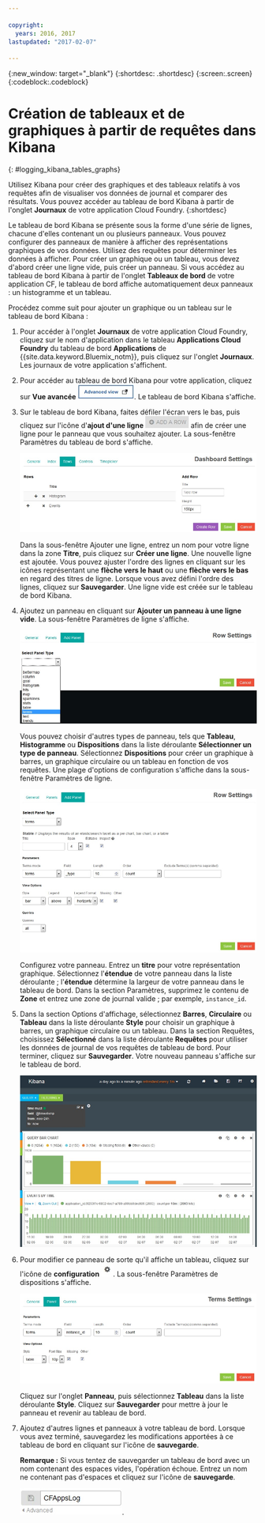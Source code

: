 ```yaml
---

copyright:
  years: 2016, 2017
lastupdated: "2017-02-07"

---
```


{:new_window: target="_blank"}
{:shortdesc: .shortdesc}
{:screen:.screen}
{:codeblock:.codeblock}


# Création de tableaux et de graphiques à partir de requêtes dans Kibana
{: #logging_kibana_tables_graphs}


Utilisez Kibana pour créer des graphiques et des tableaux relatifs à vos requêtes afin de visualiser vos données de journal et comparer des résultats. Vous pouvez accéder au tableau de bord Kibana à partir de l'onglet **Journaux** de votre application Cloud Foundry. 
{:shortdesc}

Le tableau de bord Kibana se présente sous la forme d'une série de lignes, chacune d'elles contenant un ou plusieurs panneaux. Vous pouvez configurer des panneaux de manière à afficher des représentations graphiques de vos données. Utilisez des requêtes pour déterminer les données à afficher. Pour créer un graphique ou un tableau, vous devez d'abord créer une ligne vide, puis créer un panneau. Si vous accédez au tableau de bord Kibana à partir de l'onglet **Tableaux de bord** de votre application CF, le tableau de bord affiche automatiquement deux panneaux : un histogramme et un tableau.

Procédez comme suit pour ajouter un graphique ou un tableau sur le tableau de bord Kibana :

1. Pour accéder à l'onglet **Journaux** de votre application Cloud Foundry, cliquez sur le nom d'application dans le tableau **Applications Cloud Foundry** du tableau de bord **Applications** de {{site.data.keyword.Bluemix_notm}}, puis cliquez sur l'onglet **Journaux**. Les journaux de votre application s'affichent.

2. Pour accéder au tableau de bord Kibana pour votre application, cliquez sur **Vue avancée** ![Lien Vue avancée](images/logging_advanced_view.jpg "Lien Vue avancée"). Le tableau de bord Kibana s'affiche.

3. Sur le tableau de bord Kibana, faites défiler l'écran vers le bas, puis cliquez sur l'icône d'**ajout d'une ligne** ![Icône d'ajout d'une ligne](images/logging_add_row.jpg "Icône d'ajout d'une ligne") afin de créer une ligne pour le panneau que vous souhaitez ajouter. La sous-fenêtre Paramètres du tableau de bord s'affiche. 
	
	![Sous-fenêtre Paramètres du tableau de bord](images/logging_dashboard_settings.jpg "Sous-fenêtre Paramètres du tableau de bord")
	
	Dans la sous-fenêtre Ajouter une ligne, entrez un nom pour votre ligne dans la zone **Titre**, puis cliquez sur **Créer une ligne**. Une nouvelle ligne est ajoutée. Vous pouvez ajuster l'ordre des lignes en cliquant sur les icônes représentant une **flèche vers le haut** ou une **flèche vers le bas** en regard des titres de ligne. Lorsque vous avez défini l'ordre des lignes, cliquez sur **Sauvegarder**. Une ligne vide est créée sur le tableau de bord Kibana.

4. Ajoutez un panneau en cliquant sur **Ajouter un panneau à une ligne vide**. La sous-fenêtre Paramètres de ligne s'affiche.

    ![Sous-fenêtre Paramètres de ligne](images/logging_row_settings.jpg "Sous-fenêtre Paramètres de ligne")
	
	Vous pouvez choisir d'autres types de panneau, tels que **Tableau**, **Histogramme** ou **Dispositions** dans la liste déroulante **Sélectionner un type de panneau**. Sélectionnez **Dispositions** pour créer un graphique à barres, un graphique circulaire ou un tableau en fonction de vos requêtes. Une plage d'options de configuration s'affiche dans la sous-fenêtre Paramètres de ligne.
	
	![Ajout d'un panneau dans la sous-fenêtre Paramètres de ligne](images/logging_add_panel.jpg "Ajout d'un panneau dans la sous-fenêtre Paramètres de ligne")
	
	Configurez votre panneau. Entrez un **titre** pour votre représentation graphique. Sélectionnez l'**étendue** de votre panneau dans la liste déroulante ; l'**étendue** détermine la largeur de votre panneau dans le tableau de bord. Dans la section Paramètres, supprimez le contenu de **Zone** et entrez une zone de journal valide ; par exemple, `instance_id`. 

5. Dans la section Options d'affichage, sélectionnez **Barres**, **Circulaire** ou **Tableau** dans la liste déroulante **Style** pour choisir un graphique à barres, un graphique circulaire ou un tableau. Dans la section Requêtes, choisissez **Sélectionné** dans la liste déroulante **Requêtes** pour utiliser les données de journal de vos requêtes de tableau de bord. Pour terminer, cliquez sur **Sauvegarder**. Votre nouveau panneau s'affiche sur le tableau de bord.

	![Panneau contenant un graphique à barres affiché dans le tableau de bord](images/logging_bar_chart_panel.jpg "Panneau contenant un graphique à barres affiché dans le tableau de bord")
	
6. Pour modifier ce panneau de sorte qu'il affiche un tableau, cliquez sur l'icône de **configuration** ![Icône de configuration](images/logging_dashboard_config_panel.jpg "Icône de configuration"). La sous-fenêtre Paramètres de dispositions s'affiche. 

	![Sous-fenêtre Paramètres de dispositions](images/logging_terms_settings.jpg "Sous-fenêtre Paramètres de dispositions")
	
	Cliquez sur l'onglet **Panneau**, puis sélectionnez **Tableau** dans la liste déroulante **Style**. Cliquez sur **Sauvegarder** pour mettre à jour le panneau et revenir au tableau de bord.

7. Ajoutez d'autres lignes et panneaux à votre tableau de bord. Lorsque vous avez terminé, sauvegardez les modifications apportées à ce tableau de bord en cliquant sur l'icône de **sauvegarde**.

    **Remarque :** Si vous tentez de sauvegarder un tableau de bord avec un nom contenant des espaces vides, l'opération échoue. Entrez un nom ne contenant pas d'espaces et cliquez sur l'icône de **sauvegarde**.

    ![Sauvegarde d'un nom de tableau de bord](images/logging_save_dashboard.jpg "Sauvegarde d'un nom de tableau de bord").


